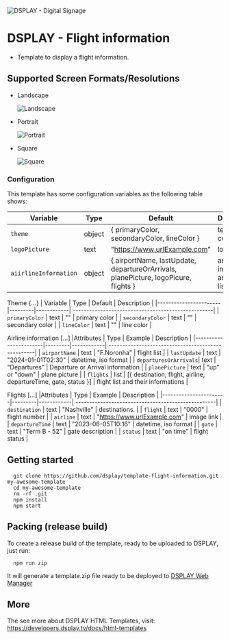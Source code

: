 ![DSPLAY - Digital Signage](https://developers.dsplay.tv/assets/images/dsplay-logo.png)

# DSPLAY - Flight information
- Template to display a flight information.

## Supported Screen Formats/Resolutions

- Landscape

  ![Landscape](docs/screenshots/landscape.png)
- Portrait

  ![Portrait](docs/screenshots/portrait.png)
- Square

  ![Square](docs/screenshots/square.png)

### Configuration

This template has some configuration variables as the following table shows:

| Variable              | Type    | Default    | Description                                        |
|-----------------------|---------|------------| ---------------------------------------------------|
| `theme`            | object   | { primaryColor, secondaryColor, lineColor }       | template colors                                  |
| `logoPicture` | text   | "https://www.urlExample.com" | logo picture |
| `aiirlineInformation`          | object   | { airportName, lastUpdate, departureOrArrivals, planePicture, logoPicure, flights }    | arline information and flight list    |

Theme {...}
| Variable              | Type    | Default    | Description                                        |
|-----------------------|---------|------------| ---------------------------------------------------|
| `primaryColor`        | text   | ""    | primary color    |
| `secondaryColor`        | text   | ""    | secondary color    |
| `lineColor`        | text   | ""    | line color    |


Airline information [...]
|Attributes             | Type    | Example    | Description                                        |
|-----------------------|---------|------------| ---------------------------------------------------|
| `airportName`         | text   | "F.Noronha"    | flight list    |
| `lastUpdate`          | text   | "2024-01-01T02:30"    | datetime, iso format    |
| `departuresOrArrivals`| text   | "Departures"    | Departure or Arrival information    |
| `planePicture`        | text   | "up" or "down"    | plane picture    |
| `flights`  | list   | [{ destination, flight, airline, departureTime, gate, status }]    | flight list and their informations    |



Flights [...]
|Attributes             | Type    | Example    | Description                                        |
|-----------------------|---------|------------| ---------------------------------------------------|
| `destination`          | text   | "Nashville"    | destinations.                                |
| `flight`          | text   | "0000"    | flight number    |
| `airline`          | text   | "https://www.urlExample.com"    | image link    |
| `departureTime`          | text   | "2023-06-05T10:16"    | datetime, iso format    |
| `gate`          | text   | "Term B - 52"    | gate description    |
| `status`          | text   | "on time"    | flight status    |


## Getting started
```
  git clone https://github.com/dsplay/template-flight-information.git my-awesome-template
  cd my-awesome-template
  rm -rf .git
  npm install
  npm start
```

## Packing (release build)
  To create a release build of the template, ready to be uploaded to DSPLAY, just run:
  ```
    npm run zip
  ```
  It will generate a template.zip file ready to be deployed to [DSPLAY Web Manager](https://manager.dsplay.tv/template/create)

## More

The see more about DSPLAY HTML Templates, visit: https://developers.dsplay.tv/docs/html-templates
